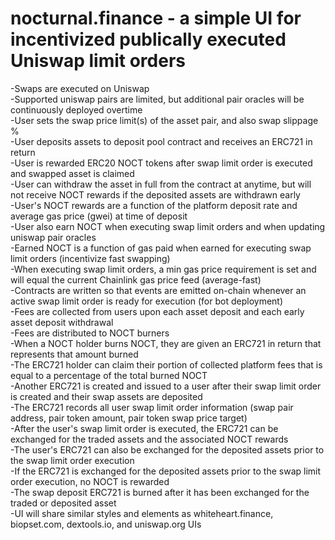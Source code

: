 # nocturnal.finance - a simple UI for incentivized publically executed Uniswap limit orders

-Swaps are executed on Uniswap  
-Supported uniswap pairs are limited, but additional pair oracles will be continuously deployed overtime  
-User sets the swap price limit(s) of the asset pair, and also swap slippage %  
-User deposits assets to deposit pool contract and receives an ERC721 in return  
-User is rewarded ERC20 NOCT tokens after swap limit order is executed and swapped asset is claimed   
-User can withdraw the asset in full from the contract at anytime, but will not receive NOCT rewards if the deposited assets are withdrawn early   
-User's NOCT rewards are a function of the platform deposit rate and average gas price (gwei) at time of deposit  
-User also earn NOCT when executing swap limit orders and when updating uniswap pair oracles  
-Earned NOCT is a function of gas paid when earned for executing swap limit orders (incentivize fast swapping)  
-When executing swap limit orders, a min gas price requirement is set and will equal the current Chainlink gas price feed (average-fast)  
-Contracts are written so that events are emitted on-chain whenever an active swap limit order is ready for execution (for bot deployment)  
-Fees are collected from users upon each asset deposit and each early asset deposit withdrawal  
-Fees are distributed to NOCT burners  
-When a NOCT holder burns NOCT, they are given an ERC721 in return that represents that amount burned  
-The ERC721 holder can claim their portion of collected platform fees that is equal to a percentage of the total burned NOCT  
-Another ERC721 is created and issued to a user after their swap limit order is created and their swap assets are deposited  
-The ERC721 records all user swap limit order information (swap pair address, pair token amount, pair token swap price target)  
-After the user's swap limit order is executed, the ERC721 can be exchanged for the traded assets and the associated NOCT rewards  
-The user's ERC721 can also be exchanged for the deposited assets prior to the swap limit order execution  
-If the ERC721 is exchanged for the deposited assets prior to the swap limit order execution, no NOCT is rewarded     
-The swap deposit ERC721 is burned after it has been exchanged for the traded or deposited asset  
-UI will share similar styles and elements as whiteheart.finance, biopset.com, dextools.io, and uniswap.org UIs  
